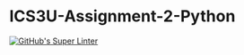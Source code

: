 # ICS3U-Assignment-2-Python

[![GitHub's Super Linter](https://github.com/Peter-Gemmell/ICS3U-Assignment-2-Python/workflows/GitHub's%20Super%20Linter/badge.svg)](https://github.com/Peter-Gemmell/ICS3U-Assignment-2-Python/actions)
